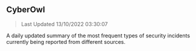 ## CyberOwl 
> Last Updated 13/10/2022 03:30:07 


A daily updated summary of the most frequent types of security incidents currently being reported from different sources.

